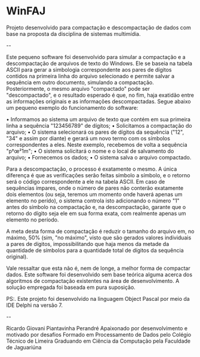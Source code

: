 # WinFAJ
Projeto desenvolvido para compactação e descompactação de dados com base na proposta da disciplina de sistemas multimídia.

--

  Este pequeno software foi desenvolvido para simular a compactação e a descompactação de arquivos de texto do Windows. Ele se baseia na tabela ASCII para gerar a simbologia correspondente aos pares de dígitos contidos na primeira linha do arquivo selecionado e permite salvar a sequência em outro documento, simulando a compactação. Posteriormente, o mesmo arquivo "compactado" pode ser "descompactado", e o resultado esperado é que, no fim, haja exatidão entre as informações originais e as informações descompactadas.
Segue abaixo um pequeno exemplo do funcionamento do software:

 • Informamos ao sistema um arquivo de texto que contém em sua primeira linha a sequência "123456789" de dígitos;
 • Solicitamos a compactação do arquivo;
 • O sistema selecionará os pares de dígitos da sequência ("12", "34" e assim por diante) e gerará um novo termo com os símbolos correspondentes a eles. Neste exemplo, recebemos de volta a sequência "p†œ²1m";
 • O sistema solicitará o nome e o local de salvamento do arquivo;
 • Fornecemos os dados;
 • O sistema salva o arquivo compactado.
 
  Para a descompactação, o processo é exatamente o mesmo. A única diferença é que as verificações serão feitas símbolo a símbolo, e o retorno será o código correspondente a ele na tabela ASCII. Em caso de sequências ímpares, onde o número de pares não conterão exatamente dois elementos (ou seja, teremos um momento onde haverá apenas um elemento no perído), o sistema controla isto adicionando o número "1" antes do símbolo na compactação e, na descompactação, garante que o retorno do dígito seja ele em sua forma exata, com realmente apenas um elemento no período.
  
  A meta desta forma de compactação é reduzir o tamanho do arquivo em, no máximo, 50% (sim, "no máximo", visto que são gerados valores individuais a pares de dígitos, impossibilitando que haja menos da metade da quantidade de símbolos para a quantidade total de dígitos da sequência original).

  Vale ressaltar que esta não é, nem de longe, a melhor forma de compactar dados. Este software foi desenvolvido sem base teórica alguma acerca dos algoritmos de compactação existentes na área de desenvolvimento. A solução empregada foi baseada em pura suposição.
  
PS:. Este projeto foi desenvolvido na linguagem Object Pascal por meio da IDE Delphi na versão 7.

--

Ricardo Giovani Piantavinha Perandré
Apaixonado por desenvolvimento e motivado por desafios
Formado em Processamento de Dados pelo Colégio Técnico de Limeira
Graduando em Ciência da Computação pela Faculdade de Jaguariúna
